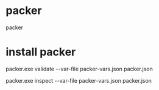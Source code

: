 # packer
packer


# install packer 


packer.exe validate --var-file packer-vars.json packer.json

packer.exe inspect --var-file packer-vars.json packer.json

